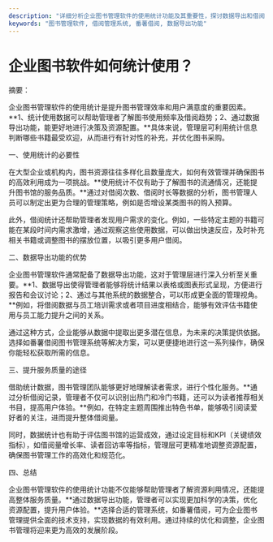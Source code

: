 ```yaml
---
description: "详细分析企业图书管理软件的使用统计功能及其重要性，探讨数据导出和借阅情况统计等关键功能。"
keywords: "图书管理软件, 借阅管理系统, 番薯借阅, 数据导出功能"
---
```

# 企业图书软件如何统计使用？

摘要：

企业图书管理软件的使用统计是提升图书管理效率和用户满意度的重要因素。**1、统计使用数据可以帮助管理者了解图书使用频率及借阅趋势；2、通过数据导出功能，能更好地进行决策及资源配置。**具体来说，管理层可利用统计信息判断哪些书籍最受欢迎，从而进行有针对性的补充，并优化图书采购。

一、使用统计的必要性

在大型企业或机构内，图书资源往往多样化且数量庞大，如何有效管理并确保图书的高效利用成为一项挑战。**使用统计不仅有助于了解图书的流通情况，还能提升图书馆的服务品质。**通过对借阅次数、借阅时长等数据的分析，图书管理人员可以制定出更为合理的管理策略，例如是否增设某类图书的购入预算。

此外，借阅统计还帮助管理者发现用户需求的变化。例如，一些特定主题的书籍可能在某段时间内需求激增，通过观察这些使用数据，可以做出快速反应，及时补充相关书籍或调整图书的摆放位置，以吸引更多用户借阅。

二、数据导出功能的优势

企业图书管理软件通常配备了数据导出功能，这对于管理层进行深入分析至关重要。**1、数据导出使得管理者能够将统计结果以表格或图表形式呈现，方便进行报告和会议讨论；2、通过与其他系统的数据整合，可以形成更全面的管理视角。**例如，将借阅数据与员工培训需求或者项目进度相结合，能够有效评估书籍使用与员工能力提升之间的关系。

通过这种方式，企业能够从数据中提取出更多潜在信息，为未来的决策提供依据。选择如番薯借阅图书管理系统等解决方案，可以更便捷地进行这一系列操作，确保你能轻松获取所需的信息。

三、提升服务质量的途径

借助统计数据，图书管理团队能够更好地理解读者需求，进行个性化服务。**通过分析借阅记录，管理者不仅可以识别出热门和冷门书籍，还可以为读者推荐相关书目，提高用户体验。**例如，在特定主题周围推出特色书单，能够吸引阅读爱好者的关注，进而提升整体借阅量。

同时，数据统计也有助于评估图书馆的运营成效，通过设定目标和KPI（关键绩效指标），如借阅量增长率、读者回访率等指标，管理层可更精准地调整资源配置，确保图书管理工作的高效化和规范化。

四、总结

企业图书管理软件的使用统计功能不仅能够帮助管理者了解资源利用情况，还能提高整体服务质量。**通过数据导出功能，管理者可以实现更加科学的决策，优化资源配置，提升用户体验。**选择合适的管理系统，如番薯借阅，可为企业图书管理提供全面的技术支持，实现数据的有效利用。通过持续的优化和调整，企业图书管理将迎来更为高效的发展阶段。

